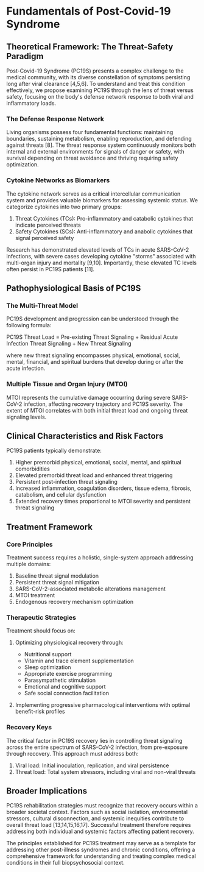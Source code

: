 # Fundamentals of Post-Covid-19 Syndrome

## Theoretical Framework: The Threat-Safety Paradigm

Post-Covid-19 Syndrome (PC19S) presents a complex challenge to the medical community, with its diverse constellation of symptoms persisting long after viral clearance [4,5,6]. To understand and treat this condition effectively, we propose examining PC19S through the lens of threat versus safety, focusing on the body's defense network response to both viral and inflammatory loads.

### The Defense Response Network

Living organisms possess four fundamental functions: maintaining boundaries, sustaining metabolism, enabling reproduction, and defending against threats [8]. The threat response system continuously monitors both internal and external environments for signals of danger or safety, with survival depending on threat avoidance and thriving requiring safety optimization.

### Cytokine Networks as Biomarkers

The cytokine network serves as a critical intercellular communication system and provides valuable biomarkers for assessing systemic status. We categorize cytokines into two primary groups:

1. Threat Cytokines (TCs): Pro-inflammatory and catabolic cytokines that indicate perceived threats
2. Safety Cytokines (SCs): Anti-inflammatory and anabolic cytokines that signal perceived safety

Research has demonstrated elevated levels of TCs in acute SARS-CoV-2 infections, with severe cases developing cytokine "storms" associated with multi-organ injury and mortality [9,10]. Importantly, these elevated TC levels often persist in PC19S patients [11].

## Pathophysiological Basis of PC19S

### The Multi-Threat Model

PC19S development and progression can be understood through the following formula:

PC19S Threat Load = Pre-existing Threat Signaling + Residual Acute Infection Threat Signaling + New Threat Signaling

where new threat signaling encompasses physical, emotional, social, mental, financial, and spiritual burdens that develop during or after the acute infection.

### Multiple Tissue and Organ Injury (MTOI)

MTOI represents the cumulative damage occurring during severe SARS-CoV-2 infection, affecting recovery trajectory and PC19S severity. The extent of MTOI correlates with both initial threat load and ongoing threat signaling levels.

## Clinical Characteristics and Risk Factors

PC19S patients typically demonstrate:

1. Higher premorbid physical, emotional, social, mental, and spiritual comorbidities
2. Elevated premorbid threat load and enhanced threat triggering
3. Persistent post-infection threat signaling
4. Increased inflammation, coagulation disorders, tissue edema, fibrosis, catabolism, and cellular dysfunction
5. Extended recovery times proportional to MTOI severity and persistent threat signaling

## Treatment Framework

### Core Principles

Treatment success requires a holistic, single-system approach addressing multiple domains:

1. Baseline threat signal modulation
2. Persistent threat signal mitigation
3. SARS-CoV-2-associated metabolic alterations management
4. MTOI treatment
5. Endogenous recovery mechanism optimization

### Therapeutic Strategies

Treatment should focus on:

1. Optimizing physiological recovery through:
   - Nutritional support
   - Vitamin and trace element supplementation
   - Sleep optimization
   - Appropriate exercise programming
   - Parasympathetic stimulation
   - Emotional and cognitive support
   - Safe social connection facilitation

2. Implementing progressive pharmacological interventions with optimal benefit-risk profiles

### Recovery Keys

The critical factor in PC19S recovery lies in controlling threat signaling across the entire spectrum of SARS-CoV-2 infection, from pre-exposure through recovery. This approach must address both:

1. Viral load: Initial inoculation, replication, and viral persistence
2. Threat load: Total system stressors, including viral and non-viral threats

## Broader Implications

PC19S rehabilitation strategies must recognize that recovery occurs within a broader societal context. Factors such as social isolation, environmental stressors, cultural disconnection, and systemic inequities contribute to overall threat load [13,14,15,16,17]. Successful treatment therefore requires addressing both individual and systemic factors affecting patient recovery.

The principles established for PC19S treatment may serve as a template for addressing other post-illness syndromes and chronic conditions, offering a comprehensive framework for understanding and treating complex medical conditions in their full biopsychosocial context.